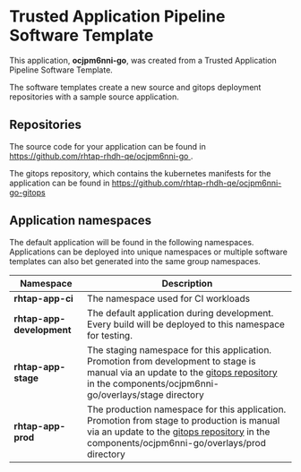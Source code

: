 # Trusted Application Pipeline Software Template

This application, **ocjpm6nni-go**, was created from a Trusted Application Pipeline Software Template.

The software templates create a new source and gitops deployment repositories with a sample source application. 

## Repositories

The source code for your application can be found in [https://github.com/rhtap-rhdh-qe/ocjpm6nni-go ](https://github.com/rhtap-rhdh-qe/ocjpm6nni-go ).
 
The gitops repository, which contains the kubernetes manifests for the application can be found in 
[https://github.com/rhtap-rhdh-qe/ocjpm6nni-go-gitops ](https://github.com/rhtap-rhdh-qe/ocjpm6nni-go-gitops ) 

## Application namespaces 

The default application will be found in the following namespaces. Applications can be deployed into unique namespaces or multiple software templates can also bet generated into the same group namespaces.  

|  Namespace   |  Description   |  
| -------- | -------- |
| **rhtap-app-ci** | The namespace used for CI workloads |
| **rhtap-app-development** | The default application during development. Every build will be deployed to this namespace for testing. |
| **rhtap-app-stage** | The staging namespace for this application. Promotion from development to stage is manual via an update to the [gitops repository](https://github.com/rhtap-rhdh-qe/ocjpm6nni-go-gitops ) in the components/ocjpm6nni-go/overlays/stage directory |
| **rhtap-app-prod** | The production namespace for this application. Promotion from stage to production is manual via an update to the [gitops repository](https://github.com/rhtap-rhdh-qe/ocjpm6nni-go-gitops ) in the components/ocjpm6nni-go/overlays/prod directory |